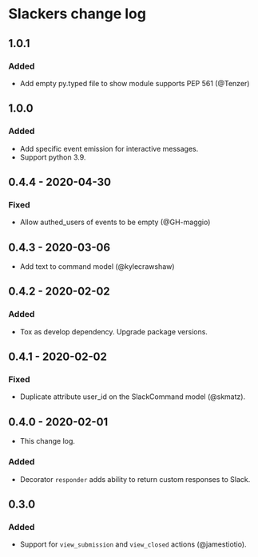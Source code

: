 # Slackers change log
## 1.0.1
### Added
- Add empty py.typed file to show module supports PEP 561 (@Tenzer)

## 1.0.0
### Added
- Add specific event emission for interactive messages.
- Support python 3.9.

## 0.4.4 - 2020-04-30
### Fixed
- Allow authed_users of events to be empty (@GH-maggio)

## 0.4.3 - 2020-03-06
- Add text to command model (@kylecrawshaw)

## 0.4.2 - 2020-02-02
### Added
- Tox as develop dependency. Upgrade package versions.

## 0.4.1 - 2020-02-02
### Fixed
- Duplicate attribute user_id on the SlackCommand model (@skmatz).

## 0.4.0 - 2020-02-01
- This change log.

### Added
- Decorator `responder` adds ability to return custom responses to Slack.

## 0.3.0
### Added
- Support for `view_submission` and `view_closed` actions (@jamestiotio).
